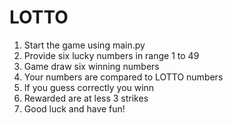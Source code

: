 # LOTTO
1) Start the game using main.py
2) Provide six lucky numbers in range 1 to 49
3) Game draw six winning numbers
4) Your numbers are compared to LOTTO numbers
5) If you guess correctly you winn
6) Rewarded are at less 3 strikes 
7) Good luck and have fun!
